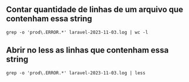 ## Contar quantidade de linhas de um arquivo que contenham essa string
```
grep -o 'prod\.ERROR.*' laravel-2023-11-03.log | wc -l
```

## Abrir no less as linhas que contenham essa string
```
grep -o 'prod\.ERROR.*' laravel-2023-11-03.log | less
```

